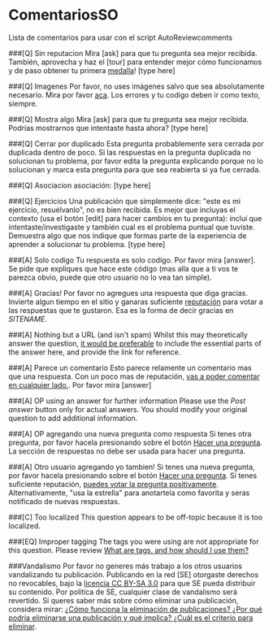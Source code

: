 # ComentariosSO
Lista de comentarios para usar con el script AutoReviewcomments

###[Q] Sin reputacion
Mira [ask] para que tu pregunta sea mejor recibida. También, aprovecha y haz el [tour] para entender mejor cómo funcionamos y de paso obtener tu primera [medalla](https://$SITEURL$/help/badges)! [type here]

###[Q] Imagenes
Por favor, no uses imágenes salvo que sea absolutamente necesario. Mira por favor [aca](https://es.meta.stackoverflow.com/a/3976/324). Los errores y tu codigo deben ir como texto, siempre.

###[Q] Mostra algo
Mira [ask] para que tu pregunta sea mejor recibida. Podrias mostrarnos que intentaste hasta ahora? [type here]

###[Q] Cerrar por duplicado
Esta pregunta probablemente sera cerrada por duplicada dentro de poco. Si las respuestas en la pregunta duplicada no solucionan tu problema, por favor edita la pregunta explicando porque no lo solucionan y marca esta pregunta para que sea reabierta si ya fue cerrada.

###[Q] Asociacion
asociación: [type here]

###[Q] Ejercicios
Una publicación que simplemente dice: "este es mi ejercicio, resuélvanlo", no es bien recibida. Es mejor que incluyas el contexto (usa el botón [edit] para hacer cambios en tu pregunta): incluí que intentaste/investigaste y también cual es el problema puntual que tuviste. Demuestra algo que nos indique que formas parte de la experiencia de aprender a solucionar tu problema. [type here]

###[A] Solo codigo
Tu respuesta es solo codigo. Por favor mira [answer]. Se pide que expliques que hace este código (mas alla que a ti vos te parezca obvio, puede que otro usuario no lo vea tan simple).

###[A] Gracias!
Por favor no agregues una respuesta que diga gracias. Invierte algun tiempo en el sitio y ganaras suficiente [reputación](//$SITEURL$/privileges) para votar a las respuestas que te gustaron. Esa es la forma de decir gracias en $SITENAME$.

###[A] Nothing but a URL (and isn't spam)
Whilst this may theoretically answer the question, [it would be preferable](//meta.stackexchange.com/q/8259) to include the essential parts of the answer here, and provide the link for reference.

###[A] Parece un comentario
Esto parece relamente un comentario mas que una respuesta. Con un poco mas de reputación, [vas a poder comentar en cualquier lado.](//$SITEURL$/privileges/comment). Por favor mira [answer]

###[A] OP using an answer for further information
Please use the *Post answer* button only for actual answers. You should modify your original question to add additional information.

###[A] OP agregando una nueva pregunta como respuesta
Si tenes otra pregunta, por favor hacela presionando sobre el botón [Hacer una pregunta](//$SITEURL$/questions/ask). La sección de respuestas no debe ser usada para hacer una pregunta.

###[A] Otro usuario agregando yo tambien!
Si tenes una nueva pregunta, por favor hacela presionando sobre el botón [Hacer una pregunta](//$SITEURL$/questions/ask). Si tenes suficiente reputación, [puedes votar la pregunta positivamente](//$SITEURL$/privileges/vote-up). Alternativamente, "usa la estrella" para anotartela como favorita y seras notificado de nuevas respuestas.

###[C] Too localized
This question appears to be off-topic because it is too localized.

###[EQ] Improper tagging
The tags you were using are not appropriate for this question. Please review [What are tags, and how should I use them?](//$SITEURL$/help/tagging)

###Vandalismo
Por favor no generes más trabajo a los otros usuarios vandalizando tu publicación. Publicando en la red [SE] otorgaste derechos no revocables, bajo la [licencia CC BY-SA 3.0](https://creativecommons.org/licenses/by-sa/3.0) para que SE pueda distribuir su contenido. Por política de SE, cualquier clase de vandalismo será revertido. Si queres saber más sobre cómo eliminar una publicación, considera mirar: [¿Cómo funciona la eliminación de publicaciones? ¿Por qué podría eliminarse una publicación y qué implica? ¿Cuál es el criterio para eliminar](https://es.meta.stackoverflow.com/q/1033/).
